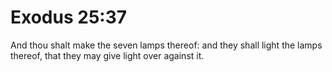 # Exodus 25:37

And thou shalt make the seven lamps thereof: and they shall light the lamps thereof, that they may give light over against it.